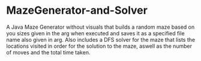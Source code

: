 # MazeGenerator-and-Solver
A Java Maze Generator without visuals that builds a random maze based on you sizes given in the arg when executed and saves it as a specified file name also given in arg. Also includes a DFS solver for the maze that lists the locations visited in order for the solution to the maze, aswell as the number of moves and the total time taken.
